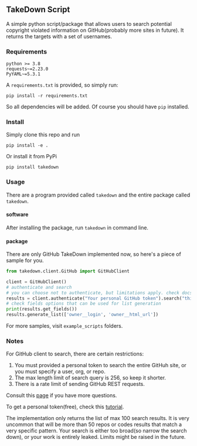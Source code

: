 ## TakeDown Script
A simple python script/package that allows users to search potential
copyright violated information on GitHub(probably more sites in future).
It returns the targets with a set of usernames.

### Requirements
```
python >= 3.8
requests~=2.23.0
PyYAML~=5.3.1
```

A `requirements.txt` is provided, so simply run:
```
pip install -r requirements.txt
```
So all dependencies will be added. Of course you should have `pip` installed.

### Install

Simply clone this repo and run
```
pip install -e .
```

Or install it from PyPi
```
pip install takedown
```

### Usage
There are a program provided called `takedown` and the entire package called `takedown`.

#### software 

After installing the package, run `takedown` in command line.

#### package
There are only GitHub TakeDown implemented now, so here's a piece of sample for you.

```python
from takedown.client.GitHub import GitHubClient

client = GitHubClient()
# authenticate and search
# you can choose not to authenticate, but limitations apply. check docs for details
results = client.authenticate("Your personal GitHub token").search("this is awesome", "code", )
# check fields options that can be used for list generation
print(results.get_fields())
results.generate_list(['owner__login', 'owner__html_url'])
```

For more samples, visit `example_scripts` folders.

### Notes
For GitHub client to search, there are certain restrictions:
1. You must provided a personal token to search the entire GitHuh site, or
you must specify a user, org, or repo.
2. The max length limit of search query is 256, so keep it shorter.
3. There is a rate limit of sending GitHub REST requests.

Consult this [page](https://docs.github.com/en/free-pro-team@latest/rest/reference/search) if you have more questions.

To get a personal token(free), check 
this [tutorial](https://docs.github.com/en/free-pro-team@latest/github/authenticating-to-github/creating-a-personal-access-token).

The implementation only returns the list of max 100 search results. It is very uncommon 
that will be more than 50 repos or codes results that 
match a very specific pattern. Your search is either too broad(so narrow the search down), or your
work is entirely leaked. Limits might be raised in the future.
